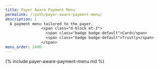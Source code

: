 ```yaml
---
title: Payer Aware Payment Menu
permalink: /:path/payer-aware-payment-menu/
description: |
  A payment menu tailored to the payer.
                <span class="d-block mt-3">
                  <span class="badge badge-default">Card</span>
                  <span class="badge badge-default">Trustly</span>
                </span>
menu_order: 2400
---
```


{% include payer-aware-payment-menu.md %}
